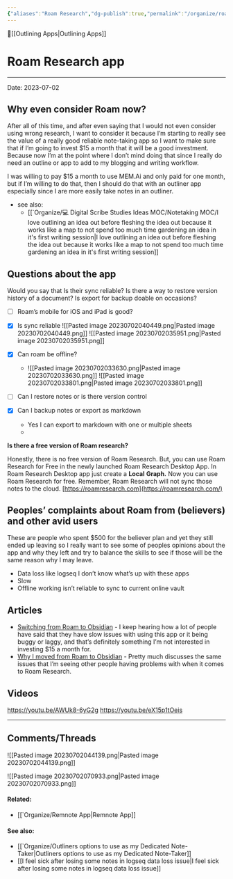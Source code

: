 ```yaml
---
{"aliases":"Roam Research","dg-publish":true,"permalink":"/organize/roam-research-app/","dgPassFrontmatter":true,"created":"","updated":""}
---
```



🔺[[Outlining Apps\|Outlining Apps]]

# Roam Research app
***
Date: 2023-07-02

## Why even consider Roam now?

After all of this time, and after even saying that I would not even consider using wrong research, I want to consider it because I’m starting to really see the value of a really good reliable note-taking app so I want to make sure that if I’m going to invest $15 a month that it will be a good investment. Because now I’m at the point where I don’t mind doing that since I really do need an outline or app to add to my blogging and writing workflow. 

I was willing to pay $15 a month to use MEM.Ai and only paid for one month, but if I’m willing to do that, then I should do that with an outliner app especially since I are more easily take notes in an outliner.

- see also: 
	- [[`Organize/💻 Digital Scribe Studies Ideas MOC/Notetaking MOC/I love outlining an idea out before fleshing the idea out because it works like a map to not spend too much time gardening an idea in it's first writing session\|I love outlining an idea out before fleshing the idea out because it works like a map to not spend too much time gardening an idea in it's first writing session]]

## Questions about the app 
Would you say that  Is their sync reliable? Is there a way to restore version history of a document? 
Is export for backup doable on occasions? 


- [ ] Roam’s mobile for iOS and iPad is good?
- [x] Is sync reliable 
		![[Pasted image 20230702040449.png\|Pasted image 20230702040449.png]]
		![[Pasted image 20230702035951.png\|Pasted image 20230702035951.png]]
- [x] Can roam be offline? 
	- ![[Pasted image 20230702033630.png\|Pasted image 20230702033630.png]]
		![[Pasted image 20230702033801.png\|Pasted image 20230702033801.png]]

- [ ] Can I restore notes or is there version control 
- [x] Can I backup notes or export as markdown 
	- Yes I can export to markdown with one or multiple sheets 
	- 


**Is there a free version of Roam research?**

Honestly, there is no free version of Roam Research. But, you can use Roam Research for Free in the newly launched Roam Research Desktop App. In Roam Research Desktop app just create a **Local** **Graph.** Now you can use Roam Research for free. Remember, Roam Research will not sync those notes to the cloud. [https://roamresearch.com](https://roamresearch.com/)








## Peoples’ complaints about Roam from (believers) and other avid users 

These are people who spent $500 for the believer plan and yet they still ended up leaving so I really want to see some of peoples opinions about the app and why they left and try to balance the skills to see if those will be the same reason why I may leave. 

- Data loss like logseq I don’t know what’s up with these apps
- Slow
- Offline working isn’t reliable to sync to current online vault

## Articles 

- [Switching from Roam to Obsidian](https://learntrepreneurs.com/books-reading-better-learning-more/why-and-how-to-switch-from-roamresearch-to-obsidian/) - I keep hearing how a lot of people have said that they have slow issues with using this app or it being buggy or laggy, and that’s definitely something I’m not interested in investing $15 a month for.
- [Why I moved from Roam to Obsidian](https://renerocks.ai/blog/why-obsidian/) - Pretty much discusses the same issues that I’m seeing other people having problems with when it comes to Roam Research. 

## Videos

https://youtu.be/AWUk8-6yG2g
https://youtu.be/eX15p1tOeis



---

## Comments/Threads 

![[Pasted image 20230702044139.png\|Pasted image 20230702044139.png]]

![[Pasted image 20230702070933.png\|Pasted image 20230702070933.png]]


#### Related:
- [[`Organize/Remnote App\|Remnote App]]



#### See also:
- [[`Organize/Outliners options to use as my Dedicated Note-Taker\|Outliners options to use as my Dedicated Note-Taker]]
- [[I feel sick after losing some notes in logseq data loss issue\|I feel sick after losing some notes in logseq data loss issue]]